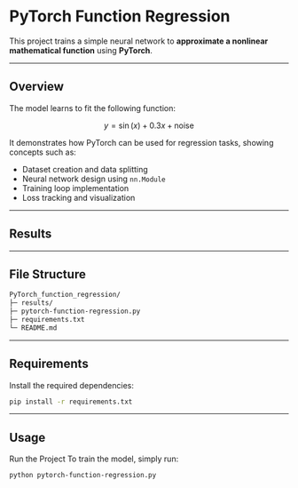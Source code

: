 # PyTorch Function Regression

This project trains a simple neural network to **approximate a nonlinear mathematical function** using **PyTorch**.

---

## Overview

The model learns to fit the following function:

$$
y = \sin(x) + 0.3x + \text{noise}
$$

It demonstrates how PyTorch can be used for regression tasks, showing concepts such as:
- Dataset creation and data splitting  
- Neural network design using `nn.Module`  
- Training loop implementation  
- Loss tracking and visualization  

---

## Results





---


## File Structure

``` bash
PyTorch_function_regression/
├─ results/
├─ pytorch-function-regression.py
├─ requirements.txt
└─ README.md
```
---

## Requirements

Install the required dependencies:
```bash
pip install -r requirements.txt

```
---

## Usage

Run the Project
To train the model, simply run:

```bash
python pytorch-function-regression.py
```

